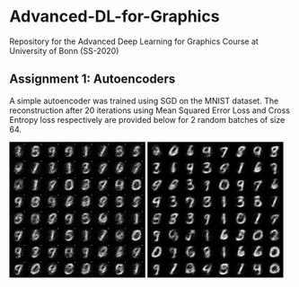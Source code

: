 # Advanced-DL-for-Graphics
Repository for the Advanced Deep Learning for Graphics Course at University of Bonn (SS-2020)

## Assignment 1: Autoencoders
A simple autoencoder was trained using SGD on the MNIST dataset. The reconstruction after 20 iterations using 
Mean Squared Error Loss and Cross Entropy loss respectively are provided below for 2 random batches of size 64.

![](https://github.com/saikat-roy/Adv-DL-for-Graphics/blob/master/Assignment1/SE_loss.png "MNIST reconstruction using MSE") ![](https://github.com/saikat-roy/Adv-DL-for-Graphics/blob/master/Assignment1/CE_loss.png "MNIST reconstruction using CE") 
